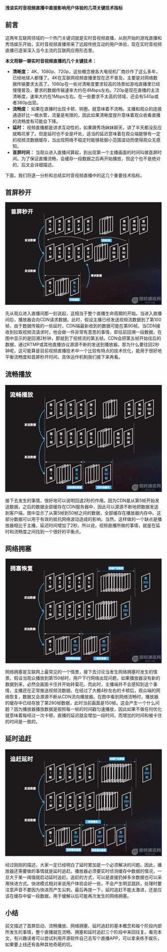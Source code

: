 **浅谈实时音视频直播中直接影响用户体验的几项关键技术指标**



## 前言


这两年互联网领域的一个热门关键词就是实时音视频直播，从刚开始的游戏直播和秀场娱乐开始，实时音视频直播带来了远超传统互动的用户体验，现在实时音视频直播已逐渐深入当今主流的互联网应用形态里。

**本文将聊一聊实时音视频直播的几个关键技术：**



- **清晰度：**
  4K、1080p、720p，这些概念被各大电视机厂商炒作了这么多年，已经地球人都懂了。4K在互联网视频直播里现在还不普及，主要是对网络数据传输要求太高了。1080p在一些对清晰度要求较高的场景如游戏直播里已经慢慢普及，要求的数据传输速率大约在4Mbps左右。720p是现在直播的主流清晰度，速率大约在1Mbps左右。在一些要求不太高的领域，还会有540p或者360p出现。
- **流畅度：**
  如果在直播时出现卡顿、转圈，就意味着不流畅。主播和观众的连接通道好比一根水管，流量是有限的，因此如果清晰度提升意味着观众收看直播的流畅度有可能会下降。
- **延时：**
  视频直播都是讲求互动性的，如果跟秀场妹妹聊天，讲了半天都没反应就略坑爹了。但是延时也不全是坏处，适当的延迟意味着在观众端能够有一定的视频流数据缓存，当出现网络不稳定时能够抵御小范围波动而使得观众无感知。
- **首屏时间：**
  当观众进入直播间算起，到出现第一个主播画面的时间叫做首屏时间。为了保证直播流畅，会缓存一段数据之后再开始播放，但这个也不是绝对的，后文会详细描述。


下面，我们将逐一分析和总结实时音视频直播中的这几个重要技术指标。

## 首屏秒开



![浅谈实时音视频直播中直接影响用户体验的几项关键技术指标_1.jpeg](imgs/114430shx7k7k97erhir7f.jpeg)



先从观众进入直播间那一刻说起，这相当于整个直播生命周期的开始。当进入直播间后，播放器会向CDN请求数据。此时，假设主播已经发送视频流数据到了第100帧，由于数据传输的一些延时，CDN端最新收到的数据可能在第90帧。当CDN接收到拉取视频流请求时，他会做一件非常有意思的事情，即往前回溯一段数据，在图中显示的是回溯2秒钟，那就到了视频流的第五帧。CDN会把第五帧开始往后的数据，通过RTMP或其他直播协议源源不断的发送到播放器。那为什么要往回2秒钟呢，这可能算是目前视频直播技术中一个比较有特点的技术优化，能用于很好地平衡流畅度和首屏秒开时间。具体运作机制我们接下来再看。

## 流畅播放



![浅谈实时音视频直播中直接影响用户体验的几项关键技术指标_2.jpeg](imgs/114545y8m7hhaxmv5v282i.jpeg)



接下去发生的事情，很好地可以说明回退2秒的作用。因为CDN是从第5帧开始发送数据，之后的数据全部缓存在CDN服务器中，因此可以源源不断地把数据发送到客户端，图中显示了从第5帧到50帧之间的数据，全部缓存在播放器内存中。这部分数据可以用于有效的抵抗网络波动造成的影响。当然，这样做的一个缺点是播放器相比于主播，延迟时间增加了2秒。所以说，视频直播所做的事情，就是在延时和流畅度之间找到一个很好的平衡点。

## 网络拥塞



![浅谈实时音视频直播中直接影响用户体验的几项关键技术指标_3.jpeg](imgs/114649bla0ttiwvw2idlbq.jpeg)



网络拥塞是互联网上最常见的一个情景，接下去讨论当发生网络拥塞时发生的情景。假设当观众播放到第150帧时，用户下行网络出现问题，如果播放器没有新的数据到来，必然会画面卡住并开始转菊花。而此时，主播端并不会感知到这个事情，主播还在正常推送视频流数据。在经过了大概4秒左右的卡顿后，观众端的网络恢复，数据又会源源不断从CDN流向播放器。在图中看到网络流畅时，播放器的缓存中已经存放了第280帧数据，此时当前画面是150帧。这会产生一个什么问题？因为播放器播放数据是按照每一帧的时间戳匀速播放，因此如果不做任何优化就意味着每经过一次卡顿，直播的延迟就会增加一段时间，而增加的时间和被卡住的时间是一致的。

## 延时追赶



![浅谈实时音视频直播中直接影响用户体验的几项关键技术指标_4.jpeg](imgs/114741jhbg02vhmqmffrq1.jpeg)



经过刚刚的描述，大家一定已经明白了延时累加是一个必须解决的问题。因此，播放器还需要做的事情就是延时追赶。播放器必须要实时侦测缓存中数据的情况，一旦大于某一阈值就启动延时追赶。追赶的方式，可以是直接扔掉多余数据也可以采用快进方式。快进模式相对来说用户体验会好一些，不会产生明显跳跃，处理时要注意声音不要因为快进而产生尖刺。最后再提一下，延时追赶不能太激进，还是应该在缓存中留一段数据，用于缓解以后可能再次发生的网络拥塞。

## 小结


前文描述了首屏启动、流畅播放、网络拥塞、延时追赶的基本概念和每个阶段内部所发生的事情，整个直播就在流畅、拥塞和延时追赶三个阶段中来回往复。看完本文，有兴趣读者可以尝试利用开源软件自己去写个直播APP，可以拿来练手娱乐，如果要上线还有各种其他奇葩的坑。
